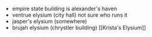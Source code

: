 - empire state building is alexander's haven
- ventrue elysium (city hall) not sure who runs it
- jasper's elysium (somewhere)
- brujah elysium (chrystler building) [[Krista's Elysium]]